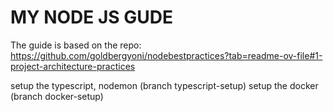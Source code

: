 # MY NODE JS GUDE

The guide is based on the repo:
https://github.com/goldbergyoni/nodebestpractices?tab=readme-ov-file#1-project-architecture-practices

setup the typescript, nodemon (branch typescript-setup)
setup the docker (branch docker-setup)
